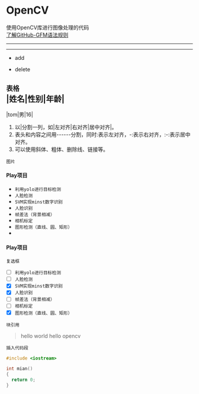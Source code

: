 # OpenCV
使用OpenCV库进行图像处理的代码<br>
[了解GitHub-GFM语法规则](https://github.com/guodongxiaren/README "了解GitHub-GFM语法规则")<br>

---
***

+ add
- delete

`表格`<br>
|姓名|性别|年龄|
------
|tom|男|16|
1. 以|分割一列，如|左对齐|右对齐|居中对齐|。
2. 表头和内容之间用------分割，同时:表示左对齐，-:表示右对齐，:-:表示居中对齐。
3. 可以使用斜体、粗体、删除线、链接等。

`图片`
![]()

#### Play项目
* `利用yolo进行目标检测`
* `人脸检测`
* `SVM实现minst数字识别`
* `人脸识别`
* `帧差法（背景相减）`
* `相机标定`
* `图形检测（直线、圆、矩形）`
* 

#### Play项目
`复选框`
- [ ] `利用yolo进行目标检测`
- [ ] `人脸检测`
- [x] `SVM实现minst数字识别`
- [x] `人脸识别`
- [ ] `帧差法（背景相减）`
- [ ] `相机标定`
- [x] `图形检测（直线、圆、矩形）`

`块引用`
> hello world
> hello opencv

`插入代码段`
```cpp
#include <iostream>

int mian()
{
  return 0;
}
```

